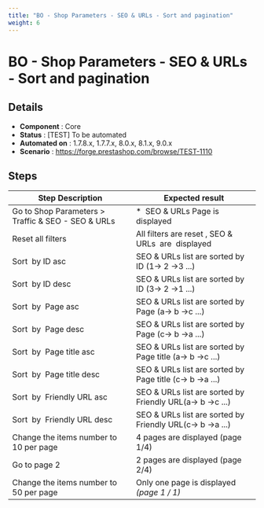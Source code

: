 ```yaml
---
title: "BO - Shop Parameters - SEO & URLs - Sort and pagination"
weight: 6
---
```


# BO - Shop Parameters - SEO & URLs - Sort and pagination
## Details
* **Component** : Core
* **Status** : [TEST] To be automated
* **Automated on** : 1.7.8.x, 1.7.7.x, 8.0.x, 8.1.x, 9.0.x
* **Scenario** : https://forge.prestashop.com/browse/TEST-1110

## Steps
| Step Description | Expected result |
| ----- | ----- |
| Go to Shop Parameters > Traffic & SEO - SEO & URLs | *  SEO & URLs Page is displayed |
| Reset all filters | All filters are reset , SEO & URLs  are  displayed |
| Sort  by ID asc | SEO & URLs list are sorted by ID (1-> 2 ->3 ...) |
| Sort  by ID desc | SEO & URLs list are sorted by ID (3-> 2 ->1 ...) |
| Sort  by  Page asc | SEO & URLs list are sorted by Page (a-> b ->c ...) |
| Sort  by  Page desc | SEO & URLs list are sorted by Page (c-> b ->a ...) |
| Sort  by  Page title asc | SEO & URLs list are sorted by Page title (a-> b ->c ...) |
| Sort  by  Page title desc | SEO & URLs list are sorted by Page title (c-> b ->a ...) |
| Sort  by  Friendly URL asc | SEO & URLs list are sorted by Friendly URL(a-> b ->c ...) |
| Sort  by  Friendly URL desc | SEO & URLs list are sorted by Friendly URL(c-> b ->a ...) |
| Change the items number to 10 per page | 4 pages are displayed (page 1/4) |
| Go to page 2 | 2 pages are displayed (page 2/4) |
| Change the items number to 50 per page | Only one page is displayed  _(page 1 / 1)_ |
